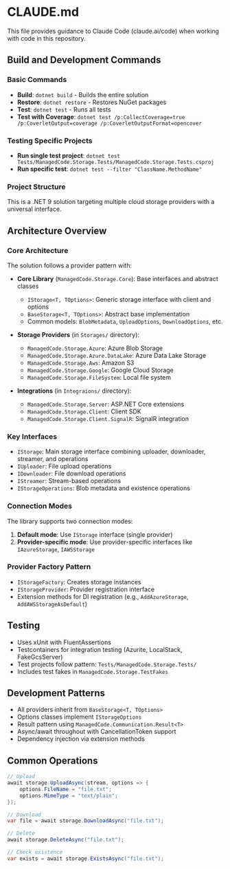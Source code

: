 # CLAUDE.md

This file provides guidance to Claude Code (claude.ai/code) when working with code in this repository.

## Build and Development Commands

### Basic Commands
- **Build**: `dotnet build` - Builds the entire solution
- **Restore**: `dotnet restore` - Restores NuGet packages
- **Test**: `dotnet test` - Runs all tests
- **Test with Coverage**: `dotnet test /p:CollectCoverage=true /p:CoverletOutput=coverage /p:CoverletOutputFormat=opencover`

### Testing Specific Projects
- **Run single test project**: `dotnet test Tests/ManagedCode.Storage.Tests/ManagedCode.Storage.Tests.csproj`
- **Run specific test**: `dotnet test --filter "ClassName.MethodName"`

### Project Structure
This is a .NET 9 solution targeting multiple cloud storage providers with a universal interface.

## Architecture Overview

### Core Architecture
The solution follows a provider pattern with:

- **Core Library** (`ManagedCode.Storage.Core`): Base interfaces and abstract classes
  - `IStorage<T, TOptions>`: Generic storage interface with client and options
  - `BaseStorage<T, TOptions>`: Abstract base implementation
  - Common models: `BlobMetadata`, `UploadOptions`, `DownloadOptions`, etc.

- **Storage Providers** (in `Storages/` directory):
  - `ManagedCode.Storage.Azure`: Azure Blob Storage
  - `ManagedCode.Storage.Azure.DataLake`: Azure Data Lake Storage
  - `ManagedCode.Storage.Aws`: Amazon S3
  - `ManagedCode.Storage.Google`: Google Cloud Storage
  - `ManagedCode.Storage.FileSystem`: Local file system

- **Integrations** (in `Integraions/` directory):
  - `ManagedCode.Storage.Server`: ASP.NET Core extensions
  - `ManagedCode.Storage.Client`: Client SDK
  - `ManagedCode.Storage.Client.SignalR`: SignalR integration

### Key Interfaces
- `IStorage`: Main storage interface combining uploader, downloader, streamer, and operations
- `IUploader`: File upload operations  
- `IDownloader`: File download operations
- `IStreamer`: Stream-based operations
- `IStorageOperations`: Blob metadata and existence operations

### Connection Modes
The library supports two connection modes:
1. **Default mode**: Use `IStorage` interface (single provider)
2. **Provider-specific mode**: Use provider-specific interfaces like `IAzureStorage`, `IAWSStorage`

### Provider Factory Pattern
- `IStorageFactory`: Creates storage instances
- `IStorageProvider`: Provider registration interface
- Extension methods for DI registration (e.g., `AddAzureStorage`, `AddAWSStorageAsDefault`)

## Testing
- Uses xUnit with FluentAssertions
- Testcontainers for integration testing (Azurite, LocalStack, FakeGcsServer)
- Test projects follow pattern: `Tests/ManagedCode.Storage.Tests/`
- Includes test fakes in `ManagedCode.Storage.TestFakes`

## Development Patterns
- All providers inherit from `BaseStorage<T, TOptions>`
- Options classes implement `IStorageOptions`
- Result pattern using `ManagedCode.Communication.Result<T>`
- Async/await throughout with CancellationToken support
- Dependency injection via extension methods

## Common Operations
```csharp
// Upload
await storage.UploadAsync(stream, options => {
    options.FileName = "file.txt";
    options.MimeType = "text/plain";
});

// Download  
var file = await storage.DownloadAsync("file.txt");

// Delete
await storage.DeleteAsync("file.txt");

// Check existence
var exists = await storage.ExistsAsync("file.txt");
```